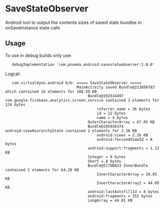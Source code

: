 # SaveStateObserver
Android tool to output the contents sizes of saved state bundles in onSaveInstance state calls

## Usage
To use in debug builds only use:

       debugImplementation 'com.pnuema.android:savestateobserver:1.0.0'

   Logcat:

       com.virtualdyno.android D/b: ===== SaveStateObserver =====
                                    MainActivity saved Bundle@213688783 which contained 10 elements for 180.50 KB
                                         Bundle@192534497 com.google.firebase.analytics.screen_service contained 3 elements for 124 bytes
                                             referrer_name = 36 bytes
                                             id = 12 bytes
                                             name = 4 bytes
                                         OuterCharacterArray = 67.05 KB
                                         Bundle@195930374 android:viewHierarchyState contained 2 elements for 2.36 KB
                                             android:views = 2.26 KB
                                             android:focusedViewId = 8 bytes
                                         android:support:fragments = 1.12 KB
                                         Integer = 8 bytes
                                         Short = 8 bytes
                                         Bundle@51706823 InnerBundle contained 2 elements for 64.20 KB
                                             InnerCharacterArray = 20.05 KB
                                             InnerCharacterArray2 = 44.05 KB
                                         android:lastAutofillId = 8 bytes
                                         android:fragments = 352 bytes
                                         LongArray = 44.81 KB

